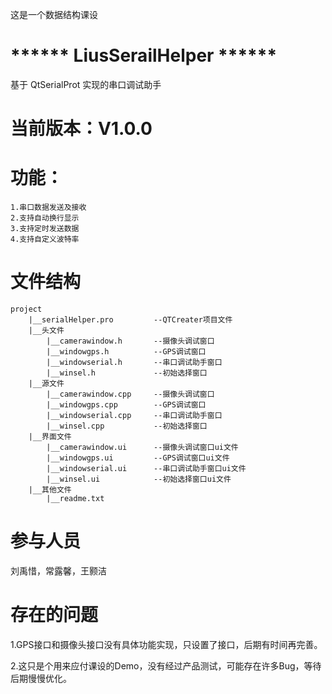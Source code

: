 这是一个数据结构课设
# ******  LiusSerailHelper ******
基于 QtSerialProt 实现的串口调试助手

# 当前版本：V1.0.0

# 功能：
    1.串口数据发送及接收
    2.支持自动换行显示
    3.支持定时发送数据
    4.支持自定义波特率

# 文件结构
    project
        |__serialHelper.pro         --QTCreater项目文件
        |__头文件
            |__camerawindow.h       --摄像头调试窗口
            |__windowgps.h          --GPS调试窗口
            |__windowserial.h       --串口调试助手窗口
            |__winsel.h             --初始选择窗口
        |__源文件
            |__camerawindow.cpp     --摄像头调试窗口
            |__windowgps.cpp        --GPS调试窗口
            |__windowserial.cpp     --串口调试助手窗口
            |__winsel.cpp           --初始选择窗口
        |__界面文件
            |__camerawindow.ui      --摄像头调试窗口ui文件
            |__windowgps.ui         --GPS调试窗口ui文件
            |__windowserial.ui      --串口调试助手窗口ui文件
            |__winsel.ui            --初始选择窗口ui文件
        |__其他文件
            |__readme.txt

# 参与人员
刘禹惜，常露馨，王颢洁

# 存在的问题
1.GPS接口和摄像头接口没有具体功能实现，只设置了接口，后期有时间再完善。

2.这只是个用来应付课设的Demo，没有经过产品测试，可能存在许多Bug，等待后期慢慢优化。
